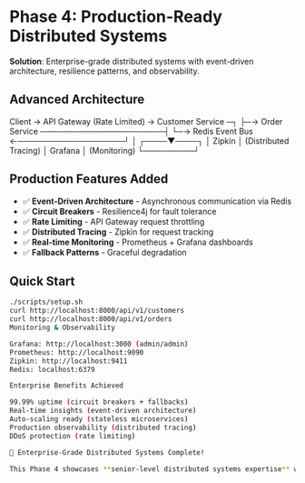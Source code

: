 # Phase 4: Production-Ready Distributed Systems

**Solution**: Enterprise-grade distributed systems with event-driven architecture, resilience patterns, and observability.

## Advanced Architecture
Client → API Gateway (Rate Limited) → Customer Service ─┐
├─→ Order Service ──────────────────────┤
└─→ Redis Event Bus ←───────────────────┘
│
┌────▼────┐
│ Zipkin  │ (Distributed Tracing)
│ Grafana │ (Monitoring)
└─────────┘

## Production Features Added
- ✅ **Event-Driven Architecture** - Asynchronous communication via Redis
- ✅ **Circuit Breakers** - Resilience4j for fault tolerance
- ✅ **Rate Limiting** - API Gateway request throttling
- ✅ **Distributed Tracing** - Zipkin for request tracking
- ✅ **Real-time Monitoring** - Prometheus + Grafana dashboards
- ✅ **Fallback Patterns** - Graceful degradation

## Quick Start
```bash
./scripts/setup.sh
curl http://localhost:8000/api/v1/customers
curl http://localhost:8000/api/v1/orders
Monitoring & Observability

Grafana: http://localhost:3000 (admin/admin)
Prometheus: http://localhost:9090
Zipkin: http://localhost:9411
Redis: localhost:6379

Enterprise Benefits Achieved

99.99% uptime (circuit breakers + fallbacks)
Real-time insights (event-driven architecture)
Auto-scaling ready (stateless microservices)
Production observability (distributed tracing)
DDoS protection (rate limiting)

🚀 Enterprise-Grade Distributed Systems Complete!

This Phase 4 showcases **senior-level distributed systems expertise** with real production patterns that enterprises use at scale.